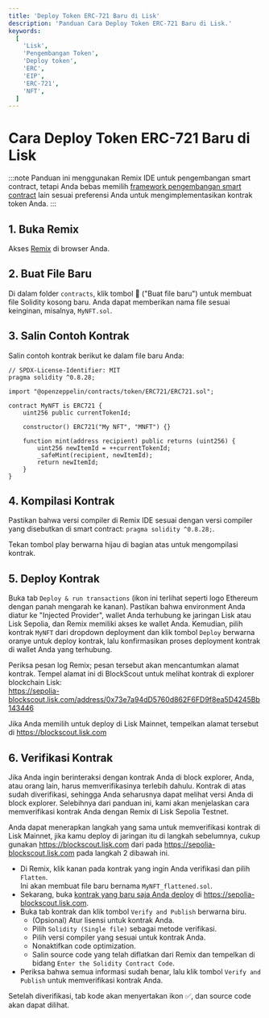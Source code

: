 ```yaml
---
title: 'Deploy Token ERC-721 Baru di Lisk'
description: 'Panduan Cara Deploy Token ERC-721 Baru di Lisk.'
keywords:
  [
    'Lisk',
    'Pengembangan Token',
    'Deploy token',
    'ERC',
    'EIP',
    'ERC-721',
    'NFT',
  ]
---
```


# Cara Deploy Token ERC-721 Baru di Lisk

:::note
Panduan ini menggunakan Remix IDE untuk pengembangan smart contract, tetapi Anda bebas memilih [framework pengembangan smart contract](/category/building-on-lisk/deploying-smart-contract) lain sesuai preferensi Anda untuk mengimplementasikan kontrak token Anda.
:::

## 1. Buka Remix

Akses [Remix](https://remix.ethereum.org) di browser Anda.

## 2. Buat File Baru

Di dalam folder `contracts`, klik tombol 📄 ("Buat file baru") untuk membuat file Solidity kosong baru.
Anda dapat memberikan nama file sesuai keinginan, misalnya, `MyNFT.sol`.

## 3. Salin Contoh Kontrak

Salin contoh kontrak berikut ke dalam file baru Anda:

```solidity
// SPDX-License-Identifier: MIT
pragma solidity ^0.8.28;

import "@openzeppelin/contracts/token/ERC721/ERC721.sol";

contract MyNFT is ERC721 {
    uint256 public currentTokenId;

    constructor() ERC721("My NFT", "MNFT") {}

    function mint(address recipient) public returns (uint256) {
        uint256 newItemId = ++currentTokenId;
        _safeMint(recipient, newItemId);
        return newItemId;
    }
}
```

## 4. Kompilasi Kontrak

Pastikan bahwa versi compiler di Remix IDE sesuai dengan versi compiler yang disebutkan di smart contract: `pragma solidity ^0.8.28;`.

Tekan tombol play berwarna hijau di bagian atas untuk mengompilasi kontrak.

## 5. Deploy Kontrak

Buka tab `Deploy & run transactions` (ikon ini terlihat seperti logo Ethereum dengan panah mengarah ke kanan). Pastikan bahwa environment Anda diatur ke "Injected Provider", wallet Anda terhubung ke jaringan Lisk atau Lisk Sepolia, dan Remix memiliki akses ke wallet Anda.
Kemudian, pilih kontrak `MyNFT` dari dropdown deployment dan klik tombol `Deploy` berwarna oranye untuk deploy kontrak, lalu konfirmasikan proses deployment kontrak di wallet Anda yang terhubung.

Periksa pesan log Remix; pesan tersebut akan mencantumkan alamat kontrak.
Tempel alamat ini di BlockScout untuk melihat kontrak di explorer blockchain Lisk:  
https://sepolia-blockscout.lisk.com/address/0x73e7a94dD5760d862F6FD9f8ea5D4245Bb143446

Jika Anda memilih untuk deploy di Lisk Mainnet, tempelkan alamat tersebut di https://blockscout.lisk.com

## 6. Verifikasi Kontrak

Jika Anda ingin berinteraksi dengan kontrak Anda di block explorer, Anda, atau orang lain, harus memverifikasinya terlebih dahulu.
Kontrak di atas sudah diverifikasi, sehingga Anda seharusnya dapat melihat versi Anda di block explorer.
Selebihnya dari panduan ini, kami akan menjelaskan cara memverifikasi kontrak Anda dengan Remix di Lisk Sepolia Testnet.

Anda dapat menerapkan langkah yang sama untuk memverifikasi kontrak di Lisk Mainnet, jika kamu deploy di jaringan itu di langkah sebelumnya, cukup gunakan https://blockscout.lisk.com dari pada https://sepolia-blockscout.lisk.com pada langkah 2 dibawah ini.

- Di Remix, klik kanan pada kontrak yang ingin Anda verifikasi dan pilih `Flatten`.  
   Ini akan membuat file baru bernama `MyNFT_flattened.sol`.
- Sekarang, buka [kontrak yang baru saja Anda deploy](https://sepolia-blockscout.lisk.com/address/0x73e7a94dD5760d862F6FD9f8ea5D4245Bb143446) di https://sepolia-blockscout.lisk.com.
- Buka tab kontrak dan klik tombol `Verify and Publish` berwarna biru.
  - (Opsional) Atur lisensi untuk kontrak Anda.
  - Pilih `Solidity (Single file)` sebagai metode verifikasi.
  - Pilih versi compiler yang sesuai untuk kontrak Anda.
  - Nonaktifkan code optimization.
  - Salin source code yang telah diflatkan dari Remix dan tempelkan di bidang `Enter the Solidity Contract Code`.
- Periksa bahwa semua informasi sudah benar, lalu klik tombol `Verify and Publish` untuk memverifikasi kontrak Anda.

Setelah diverifikasi, tab kode akan menyertakan ikon ✅, dan source code akan dapat dilihat.
